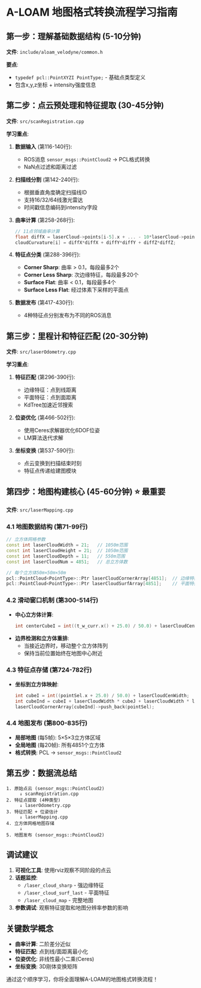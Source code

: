 # A-LOAM 地图格式转换流程学习指南

## 第一步：理解基础数据结构 (5-10分钟)
**文件**: `include/aloam_velodyne/common.h`

**要点**:
- `typedef pcl::PointXYZI PointType;` - 基础点类型定义
- 包含x,y,z坐标 + intensity强度信息

## 第二步：点云预处理和特征提取 (30-45分钟)
**文件**: `src/scanRegistration.cpp`

**学习重点**:
1. **数据输入** (第116-140行):
   - ROS消息 `sensor_msgs::PointCloud2` → PCL格式转换
   - NaN点过滤和距离过滤

2. **扫描线分割** (第142-240行):
   - 根据垂直角度确定扫描线ID
   - 支持16/32/64线激光雷达
   - 时间戳信息编码到intensity字段

3. **曲率计算** (第258-268行):
   ```cpp
   // 11点邻域曲率计算
   float diffX = laserCloud->points[i-5].x + ... - 10*laserCloud->points[i].x + ...
   cloudCurvature[i] = diffX*diffX + diffY*diffY + diffZ*diffZ;
   ```

4. **特征点分类** (第288-396行):
   - **Corner Sharp**: 曲率 > 0.1，每段最多2个
   - **Corner Less Sharp**: 次边缘特征，每段最多20个  
   - **Surface Flat**: 曲率 < 0.1，每段最多4个
   - **Surface Less Flat**: 经过体素下采样的平面点

5. **数据发布** (第417-430行):
   - 4种特征点分别发布为不同的ROS消息

## 第三步：里程计和特征匹配 (20-30分钟)
**文件**: `src/laserOdometry.cpp`

**学习重点**:
1. **特征匹配** (第296-390行):
   - 边缘特征：点到线距离
   - 平面特征：点到面距离
   - KdTree加速近邻搜索

2. **位姿优化** (第466-502行):
   - 使用Ceres求解器优化6DOF位姿
   - LM算法迭代求解

3. **坐标变换** (第537-590行):
   - 点云变换到扫描结束时刻
   - 特征点传递给建图模块

## 第四步：地图构建核心 (45-60分钟) ⭐️ 最重要
**文件**: `src/laserMapping.cpp`

### 4.1 地图数据结构 (第71-99行)
```cpp
// 立方体网格参数
const int laserCloudWidth = 21;   // 1050m范围
const int laserCloudHeight = 21;  // 1050m范围  
const int laserCloudDepth = 11;   // 550m范围
const int laserCloudNum = 4851;   // 总立方体数

// 每个立方体50m×50m×50m
pcl::PointCloud<PointType>::Ptr laserCloudCornerArray[4851];  // 边缘特征
pcl::PointCloud<PointType>::Ptr laserCloudSurfArray[4851];    // 平面特征
```

### 4.2 滑动窗口机制 (第300-514行)
- **中心立方体计算**:
  ```cpp
  int centerCubeI = int((t_w_curr.x() + 25.0) / 50.0) + laserCloudCenWidth;
  ```
- **边界检测和立方体重排**:
  - 当接近边界时，移动整个立方体阵列
  - 保持当前位置始终在地图中心附近

### 4.3 特征点存储 (第724-782行)
- **坐标到立方体映射**:
  ```cpp
  int cubeI = int((pointSel.x + 25.0) / 50.0) + laserCloudCenWidth;
  int cubeInd = cubeI + laserCloudWidth * cubeJ + laserCloudWidth * laserCloudHeight * cubeK;
  laserCloudCornerArray[cubeInd]->push_back(pointSel);
  ```

### 4.4 地图发布 (第800-835行)
- **局部地图** (每5帧): 5×5×3立方体区域
- **全局地图** (每20帧): 所有4851个立方体
- **格式转换**: PCL → `sensor_msgs::PointCloud2`

## 第五步：数据流总结
```
1. 原始点云 (sensor_msgs::PointCloud2)
     ↓ scanRegistration.cpp
2. 特征点提取 (4种类型)
     ↓ laserOdometry.cpp  
3. 特征匹配 + 位姿估计
     ↓ laserMapping.cpp
4. 立方体网格地图存储
     ↓ 
5. 地图发布 (sensor_msgs::PointCloud2)
```

## 调试建议
1. **可视化工具**: 使用rviz观察不同阶段的点云
2. **话题监控**: 
   - `/laser_cloud_sharp` - 强边缘特征
   - `/laser_cloud_surf_last` - 平面特征  
   - `/laser_cloud_map` - 完整地图
3. **参数调试**: 观察特征提取和地图分辨率参数的影响

## 关键数学概念
- **曲率计算**: 二阶差分近似
- **特征匹配**: 点到线/面距离最小化
- **位姿优化**: 非线性最小二乘(Ceres)
- **坐标变换**: 3D刚体变换矩阵

通过这个顺序学习，你将全面理解A-LOAM的地图格式转换流程！
